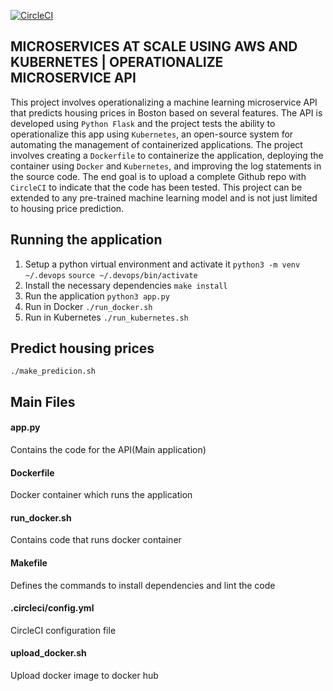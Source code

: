 [![CircleCI](https://dl.circleci.com/status-badge/img/gh/Johnnasimba/microservice-kubernetes-/tree/master.svg?style=svg)](https://dl.circleci.com/status-badge/redirect/gh/Johnnasimba/microservice-kubernetes-/tree/master)

## MICROSERVICES AT SCALE USING AWS AND KUBERNETES | OPERATIONALIZE MICROSERVICE API

This project involves operationalizing a machine learning microservice API that predicts housing prices in Boston based on several features. The API is developed using `Python Flask` and the project tests the ability to operationalize this app using `Kubernetes`, an open-source system for automating the management of containerized applications. The project involves creating a `Dockerfile` to containerize the application, deploying the container using `Docker` and `Kubernetes`, and improving the log statements in the source code. The end goal is to upload a complete Github repo with `CircleCI` to indicate that the code has been tested. This project can be extended to any pre-trained machine learning model and is not just limited to housing price prediction.

## Running the application
1. Setup a python virtual environment and activate it
  `python3 -m venv ~/.devops`
  `source ~/.devops/bin/activate`
2. Install the necessary dependencies
  `make install`
3. Run the application 
  `python3 app.py`
4. Run in Docker
  `./run_docker.sh`
5. Run in Kubernetes
  `./run_kubernetes.sh`

## Predict housing prices
`./make_predicion.sh`
## Main Files

#### app.py
Contains the code for the API(Main application)
#### Dockerfile
Docker container which runs the application 
#### run_docker.sh
Contains code that runs docker container
#### Makefile
Defines the commands to install dependencies and lint the code
#### .circleci/config.yml
CircleCI configuration file 
#### upload_docker.sh
Upload docker image to docker hub
